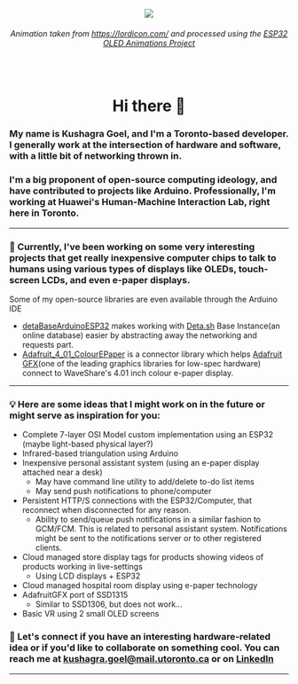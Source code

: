 <p align="center">
  <img src="./images/monster.gif">
</p>
<h6 align="center">Animation taken from <a href="https://lordicon.com/">https://lordicon.com/</a> and processed using the <a href="https://github.com/A223D/oledAnimationsESP-IDF">ESP32 OLED Animations Project</a></h6>
<br>
<h1 align="center">Hi there 👋</h1>

### My name is Kushagra Goel, and I'm a Toronto-based developer. I generally work at the intersection of hardware and software, with a little bit of networking thrown in.

### I'm a big proponent of open-source computing ideology, and have contributed to projects like Arduino. Professionally, I'm working at Huawei's Human-Machine Interaction Lab, right here in Toronto.

---

### 🔭 Currently, I've been working on some very interesting projects that get really inexpensive computer chips to talk to humans using various types of displays like OLEDs, touch-screen LCDs, and even e-paper displays.

Some of my open-source libraries are even available through the Arduino IDE

* [detaBaseArduinoESP32](https://github.com/A223D/detaBaseArduinoESP32) makes working with [Deta.sh](https://deta.sh) Base Instance(an online database) easier by abstracting away the networking and requests part.
* [Adafruit_4_01_ColourEPaper](https://github.com/A223D/Adafruit_4_01_ColourEPaper) is a connector library which helps [Adafruit GFX](https://github.com/adafruit/Adafruit-GFX-Library)(one of the leading graphics libraries for low-spec hardware) connect to WaveShare's 4.01 inch colour e-paper display.

---

### 💡 Here are some ideas that I might work on in the future or might serve as inspiration for you:

* Complete 7-layer OSI Model custom implementation using an ESP32 (maybe light-based physical layer?)
* Infrared-based triangulation using Arduino
* Inexpensive personal assistant system (using an e-paper display attached near a desk)
  * May have command line utility to add/delete to-do list items
  * May send push notifications to phone/computer
* Persistent HTTP/S connections with the ESP32/Computer, that reconnect when disconnected for any reason.
  * Ability to send/queue push notifications in a similar fashion to GCM/FCM. This is related to personal assistant system. Notifications might be sent to the notifications server or to other registered clients.
* Cloud managed store display tags for products showing videos of products working in live-settings
  * Using LCD displays + ESP32
* Cloud managed hospital room display using e-paper technology
* AdafruitGFX port of SSD1315
  * Similar to SSD1306, but does not work...
* Basic VR using 2 small OLED screens


### 🔗 Let's connect if you have an interesting hardware-related idea or if you'd like to collaborate on something cool. You can reach me at [kushagra.goel@mail.utoronto.ca](mailto:kushagra.goel@mail.utoronto.ca) or on [LinkedIn](https://www.linkedin.com/in/k-goel/)

---


<!--
### 👨‍💻 I love participating in hackathons and engineering competitions. Here are some of my previous results:

#### • 1<sup>st</sup> in the Canadian Engineering Competition(National) 2022(high-efficiency energy storage device)
#### • 2<sup>nd</sup> in the Ontario Engineering Competition(Provincial) 2022(parcel delivery robot)
#### • 1<sup>st</sup> in the UofT Engineering Competition(University) 2022(game-playing robot)



**A223D/A223D** is a ✨ _special_ ✨ repository because its `README.md` (this file) appears on your GitHub profile.

Here are some ideas to get you started:

- 🔭 I’m currently working on ...
- 🌱 I’m currently learning ...
- 👯 I’m looking to collaborate on ...
- 🤔 I’m looking for help with ...
- 💬 Ask me about ...
- 📫 How to reach me: ...
- 😄 Pronouns: ...
- ⚡ Fun fact: ...
-->


